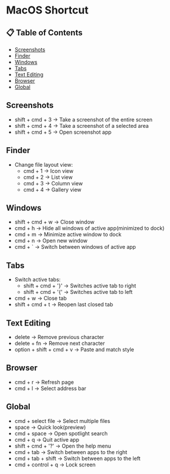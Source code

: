 # MacOS Shortcut

## 📋 Table of Contents
- [Screenshots](#Screenshots)
- [Finder](#Finder)
- [Windows](#Windows)
- [Tabs](#tabs)
- [Text Editing](#Text-Editing)
- [Browser](#Browser)
- [Global](#Global)

<a id="Screenshots"></a>
## Screenshots
- shift + cmd + 3 &rarr; Take a screenshot of the entire screen
- shift + cmd + 4 &rarr; Take a screenshot of a selected area
- shift + cmd + 5 &rarr; Open screenshot app


<a id="Finder"></a>
## Finder
- Change file layout view:
    - cmd + 1 &rarr; Icon view
    - cmd + 2 &rarr; List view
    - cmd + 3 &rarr; Column view
    - cmd + 4 &rarr; Gallery view


<a id="Windows"></a>
## Windows
- shift + cmd + w &rarr; Close window
- cmd + h &rarr; Hide all windows of active app(minimized to dock)
- cmd + m &rarr; Minimize active window to dock
- cmd + n &rarr; Open new window
- cmd + ` &rarr; Switch between windows of active app




<a id="Tabs"></a>
## Tabs
- Switch active tabs:
    - shift + cmd + '}' &rarr; Switches active tab to right
    - shift + cmd + '{' &rarr; Switches active tab to left
- cmd + w &rarr; Close tab
- shift + cmd + t &rarr; Reopen last closed tab

<a id="Text-Editing"></a>
## Text Editing
- delete &rarr; Remove previous character
- delete + fn &rarr; Remove next character
- option + shift + cmd + v &rarr; Paste and match style

<a id="Browser"></a>
## Browser
- cmd + r &rarr; Refresh page
- cmd + l &rarr; Select address bar

<a id="Global"></a>
## Global
- cmd + select file &rarr; Select multiple files
- space &rarr; Quick look(preview)
- cmd + space &rarr; Open spotlight search
- cmd + q &rarr; Quit active app
- shift + cmd + '?' &rarr; Open the help menu
- cmd + tab &rarr; Switch between apps to the right
- cmd + tab + shift &rarr; Switch between apps to the left
- cmd + control + q &rarr; Lock screen